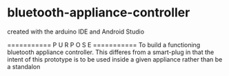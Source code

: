 # bluetooth-appliance-controller
created with the arduino IDE and Android Studio

=========== P U R P O S E ===========
To build a functioning bluetooth appliance controller.
This differes from a smart-plug in that the intent 
of this prototype is to be used inside a given appliance 
rather than be a standalon
